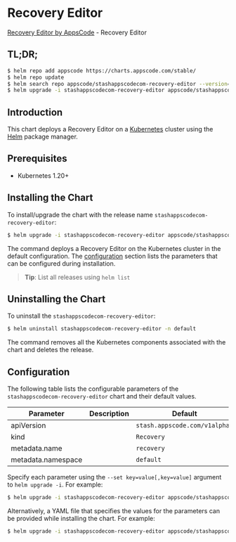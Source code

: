 # Recovery Editor

[Recovery Editor by AppsCode](https://appscode.com) - Recovery Editor

## TL;DR;

```bash
$ helm repo add appscode https://charts.appscode.com/stable/
$ helm repo update
$ helm search repo appscode/stashappscodecom-recovery-editor --version=v0.14.0
$ helm upgrade -i stashappscodecom-recovery-editor appscode/stashappscodecom-recovery-editor -n default --create-namespace --version=v0.14.0
```

## Introduction

This chart deploys a Recovery Editor on a [Kubernetes](http://kubernetes.io) cluster using the [Helm](https://helm.sh) package manager.

## Prerequisites

- Kubernetes 1.20+

## Installing the Chart

To install/upgrade the chart with the release name `stashappscodecom-recovery-editor`:

```bash
$ helm upgrade -i stashappscodecom-recovery-editor appscode/stashappscodecom-recovery-editor -n default --create-namespace --version=v0.14.0
```

The command deploys a Recovery Editor on the Kubernetes cluster in the default configuration. The [configuration](#configuration) section lists the parameters that can be configured during installation.

> **Tip**: List all releases using `helm list`

## Uninstalling the Chart

To uninstall the `stashappscodecom-recovery-editor`:

```bash
$ helm uninstall stashappscodecom-recovery-editor -n default
```

The command removes all the Kubernetes components associated with the chart and deletes the release.

## Configuration

The following table lists the configurable parameters of the `stashappscodecom-recovery-editor` chart and their default values.

|     Parameter      | Description |                 Default                  |
|--------------------|-------------|------------------------------------------|
| apiVersion         |             | <code>stash.appscode.com/v1alpha1</code> |
| kind               |             | <code>Recovery</code>                    |
| metadata.name      |             | <code>recovery</code>                    |
| metadata.namespace |             | <code>default</code>                     |


Specify each parameter using the `--set key=value[,key=value]` argument to `helm upgrade -i`. For example:

```bash
$ helm upgrade -i stashappscodecom-recovery-editor appscode/stashappscodecom-recovery-editor -n default --create-namespace --version=v0.14.0 --set apiVersion=stash.appscode.com/v1alpha1
```

Alternatively, a YAML file that specifies the values for the parameters can be provided while
installing the chart. For example:

```bash
$ helm upgrade -i stashappscodecom-recovery-editor appscode/stashappscodecom-recovery-editor -n default --create-namespace --version=v0.14.0 --values values.yaml
```
